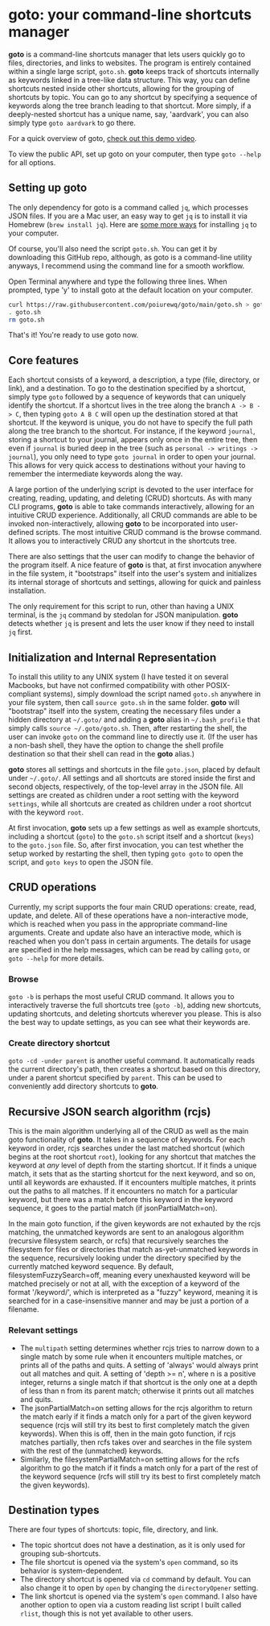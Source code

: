 # goto: your command-line shortcuts manager

**goto** is a command-line shortcuts manager that lets users quickly go to files, directories, and links to websites. The program is entirely contained within a single large script, `goto.sh`. **goto** keeps track of shortcuts internally as keywords linked in a tree-like data structure. This way, you can define shortcuts nested inside other shortcuts, allowing for the grouping of shortcuts by topic. You can go to any shortcut by specifying a sequence of keywords along the tree branch leading to that shortcut. More simply, if a deeply-nested shortcut has a unique name, say, 'aardvark', you can also simply type `goto aardvark` to go there.

For a quick overview of goto, [check out this demo video](https://youtu.be/Vr2zBbkXY30).

To view the public API, set up goto on your computer, then type `goto --help` for all options.

## Setting up goto

The only dependency for goto is a command called `jq`, which processes JSON files. If you are a Mac user, an easy way to get `jq` is to install it via Homebrew (`brew install jq`). Here are [some more ways](https://stedolan.github.io/jq/download/) for installing `jq` to your computer.

Of course, you'll also need the script `goto.sh`. You can get it by downloading this GitHub repo, although, as goto is a command-line utility anyways, I recommend using the command line for a smooth workflow.

Open Terminal anywhere and type the following three lines. When prompted, type 'y' to install goto at the default location on your computer.

```bash
curl https://raw.githubusercontent.com/poiurewq/goto/main/goto.sh > goto.sh
. goto.sh
rm goto.sh
```

That's it! You're ready to use goto now.

## Core features


Each shortcut consists of a keyword, a description, a type (file, directory, or link), and a destination. To go to the destination specified by a shortcut, simply type `goto` followed by a sequence of keywords that can uniquely identify the shortcut. If a shortcut lives in the tree along the branch `A -> B -> C`, then typing `goto A B C` will open up the destination stored at that shortcut. If the keyword is unique, you do not have to specify the full path along the tree branch to the shortcut. For instance, if the keyword `journal`, storing a shortcut to your journal, appears only once in the entire tree, then even if `journal` is buried deep in the tree (such as `personal -> writings -> journal`), you only need to type `goto journal` in order to open your journal. This allows for very quick access to destinations without your having to remember the intermediate keywords along the way.

A large portion of the underlying script is devoted to the user interface for creating, reading, updating, and deleting (CRUD) shortcuts. As with many CLI programs, **goto** is able to take commands interactively, allowing for an intuitive CRUD experience. Additionally, all CRUD commands are able to be invoked non-interactively, allowing **goto** to be incorporated into user-defined scripts. The most intuitive CRUD command is the browse command. It allows you to interactively CRUD any shortcut in the shortcuts tree.

There are also settings that the user can modify to change the behavior of the program itself. A nice feature of **goto** is that, at first invocation anywhere in the file system, it "bootstraps" itself into the user's system and initializes its internal storage of shortcuts and settings, allowing for quick and painless installation.

The only requirement for this script to run, other than having a UNIX terminal, is the `jq` command by stedolan for JSON manipulation. **goto** detects whether `jq` is present and lets the user know if they need to install `jq` first.

## Initialization and Internal Representation

To install this utility to any UNIX system (I have tested it on several Macbooks, but have not confirmed compatibility with other POSIX-compliant systems), simply download the script named `goto.sh` anywhere in your file system, then call `source goto.sh` in the same folder. **goto** will "bootstrap" itself into the system, creating the necessary files under a hidden directory at `~/.goto/` and adding a **goto** alias in `~/.bash_profile` that simply calls `source ~/.goto/goto.sh`. Then, after restarting the shell, the user can invoke `goto` on the command line to directly use it. (If the user has a non-bash shell, they have the option to change the shell profile destination so that their shell can read in the **goto** alias.)

**goto** stores all settings and shortcuts in the file `goto.json`, placed by default under `~/.goto/`.
All settings and all shortcuts are stored inside the first and second objects, respectively, of the top-level array in the JSON file. All settings are created as children under a root setting with the keyword `settings`, while all shortcuts are created as children under a root shortcut with the keyword `root`.

At first invocation, **goto** sets up a few settings as well as example shortcuts, including a shortcut (`goto`) to the `goto.sh` script itself and a shortcut (`keys`) to the `goto.json` file. So, after first invocation, you can test whether the setup worked by restarting the shell, then typing `goto goto` to open the script, and `goto keys` to open the JSON file.

## CRUD operations
Currently, my script supports the four main CRUD operations: create, read, update, and delete. All of these operations have a non-interactive mode, which is reached when you pass in the appropriate command-line arguments. Create and update also have an interactive mode, which is reached when you don't pass in certain arguments. The details for usage are specified in the help messages, which can be read by calling `goto`, or `goto --help` for more details.

### Browse
`goto -b` is perhaps the most useful CRUD command. It allows you to interactively traverse the full shortcuts tree (`goto -b`), adding new shortcuts, updating shortcuts, and deleting shortcuts wherever you please. This is also the best way to update settings, as you can see what their keywords are.

### Create directory shortcut
`goto -cd -under parent` is another useful command. It automatically reads the current directory's path, then creates a shortcut based on this directory, under a parent shortcut specified by `parent`. This can be used to conveniently add directory shortcuts to **goto**.

## Recursive JSON search algorithm (rcjs)

This is the main algorithm underlying all of the CRUD as well as the main goto functionality of **goto**. It takes in a sequence of keywords. For each keyword in order, rcjs searches under the last matched shortcut (which begins at the root shortcut `root`), looking for any shortcut that matches the keyword at *any* level of depth from the starting shortcut. If it finds a unique match, it sets that as the starting shortcut for the next keyword, and so on, until all keywords are exhausted. If it encounters multiple matches, it prints out the paths to all matches. If it encounters no match for a particular keyword, but there was a match before this keyword in the keyword sequence, it goes to the partial match (if jsonPartialMatch=on).

In the main goto function, if the given keywords are not exhauted by the rcjs matching, the unmatched keywords are sent to an analogous algorithm (recursive filesystem search, or rcfs) that recursively searches the filesystem for files or directories that match as-yet-unmatched keywords in the sequence, recursively looking under the directory specified by the currently matched keyword sequence. By default, filesystemFuzzySearch=off, meaning every unexhausted keyword will be matched precisely or not at all, with the exception of a keyword of the format '/keyword/', which is interpreted as a "fuzzy" keyword, meaning it is searched for in a case-insensitive manner and may be just a portion of a filename.

### Relevant settings
- The `multipath` setting determines whether rcjs tries to narrow down to a single match by some rule when it encounters multiple matches, or prints all of the paths and quits. A setting of 'always' would always print out all matches and quit. A setting of 'depth >= n', where n is a positive integer, returns a single match if that shortcut is the only one at a depth of less than n from its parent match; otherwise it prints out all matches and quits.
- The jsonPartialMatch=on setting allows for the rcjs algorithm to return the match early if it finds a match only for a part of the given keyword sequence (rcjs will still try its best to first completely match the given keywords). When this is off, then in the main goto function, if rcjs matches partially, then rcfs takes over and searches in the file system with the rest of the (unmatched) keywords.
- Similarly, the filesystemPartialMatch=on setting allows for the rcfs algorithm to go the match if it finds a match only for a part of the rest of the keyword sequence (rcfs will still try its best to first completely match the given keywords).

## Destination types
There are four types of shortcuts: topic, file, directory, and link.
- The topic shortcut does not have a destination, as it is only used for grouping sub-shortcuts.
- The file shortcut is opened via the system's `open` command, so its behavior is system-dependent.
- The directory shortcut is opened via `cd` command by default. You can also change it to open by `open` by changing the `directoryOpener` setting.
- The link shortcut is opened via the system's `open` command. I also have another option to open via a custom reading list script I built called `rlist`, though this is not yet available to other users.
